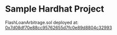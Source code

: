 # Sample Hardhat Project

FlashLoanArbitrage.sol deployed at: [0x7d08df70e88cc95762655d7fc0e89d8804c32993](https://goerli.etherscan.io/address/0x7d08df70e88cc95762655d7fc0e89d8804c32993)
